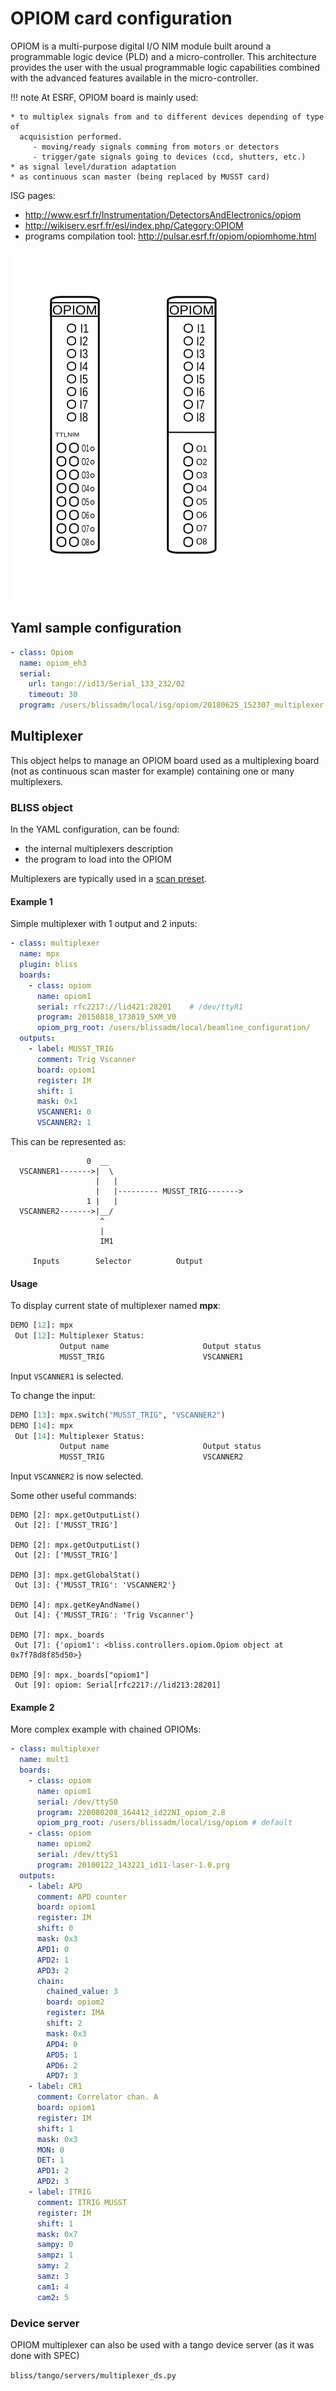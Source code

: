 # OPIOM card configuration

OPIOM is a multi-purpose digital I/O NIM module built around a programmable
logic device (PLD) and a micro-controller. This architecture provides the user
with the usual programmable logic capabilities combined with the advanced
features available in the micro-controller.

!!! note
    At ESRF, OPIOM board is mainly used:

    * to multiplex signals from and to different devices depending of type of
      acquisistion performed.
         - moving/ready signals comming from motors or detectors
         - trigger/gate signals going to devices (ccd, shutters, etc.)
    * as signal level/duration adaptation
    * as continuous scan master (being replaced by MUSST card)

ISG pages:

* http://www.esrf.fr/Instrumentation/DetectorsAndElectronics/opiom
* http://wikiserv.esrf.fr/esl/index.php/Category:OPIOM
* programs compilation tool: http://pulsar.esrf.fr/opiom/opiomhome.html

![Screenshot](img/opiom_paths.svg)

## Yaml sample configuration

```YAML
- class: Opiom
  name: opiom_eh3
  serial:
    url: tango://id13/Serial_133_232/02
    timeout: 30
  program: /users/blissadm/local/isg/opiom/20180625_152307_multiplexer-eh3
```

## Multiplexer

This object helps to manage an OPIOM board used as a multiplexing board (not as
continuous scan master for example) containing one or many multiplexers.


### BLISS object

In the YAML configuration, can be found:

* the internal multiplexers description
* the program to load into the OPIOM

Multiplexers are typically used in a [scan preset](scan_default.html#using-presets-to-customize-a-scan).



#### Example 1

Simple multiplexer with 1 output and 2 inputs:
```yaml
- class: multiplexer
  name: mpx
  plugin: bliss
  boards:
    - class: opiom
      name: opiom1
      serial: rfc2217://lid421:28201    # /dev/ttyR1
      program: 20150818_173019_SXM_V0
      opiom_prg_root: /users/blissadm/local/beamline_configuration/
  outputs:
    - label: MUSST_TRIG
      comment: Trig Vscanner
      board: opiom1
      register: IM
      shift: 1
      mask: 0x1
      VSCANNER1: 0
      VSCANNER2: 1
```

This can be represented as:
```
                 0  __
  VSCANNER1------->|  \
                   |   |
                   |   |--------- MUSST_TRIG------->
                 1 |   |
  VSCANNER2------->|__/
                    ^
                    |
                    IM1

     Inputs        Selector          Output
```


#### Usage

To display current state of multiplexer named **mpx**:
```python
DEMO [12]: mpx
 Out [12]: Multiplexer Status:
           Output name                     Output status
           MUSST_TRIG                      VSCANNER1
```

Input `VSCANNER1` is selected.

To change the input:
```python
DEMO [13]: mpx.switch("MUSST_TRIG", "VSCANNER2")
DEMO [14]: mpx
 Out [14]: Multiplexer Status:
           Output name                     Output status
           MUSST_TRIG                      VSCANNER2

```
Input `VSCANNER2` is now selected.

Some other useful commands:
```
DEMO [2]: mpx.getOutputList()
 Out [2]: ['MUSST_TRIG']

DEMO [2]: mpx.getOutputList()
 Out [2]: ['MUSST_TRIG']

DEMO [3]: mpx.getGlobalStat()
 Out [3]: {'MUSST_TRIG': 'VSCANNER2'}

DEMO [4]: mpx.getKeyAndName()
 Out [4]: {'MUSST_TRIG': 'Trig Vscanner'}

DEMO [7]: mpx._boards
 Out [7]: {'opiom1': <bliss.controllers.opiom.Opiom object at 0x7f78d8f85d50>}

DEMO [9]: mpx._boards["opiom1"]
 Out [9]: opiom: Serial[rfc2217://lid213:28201]
```

#### Example 2

More complex example with chained OPIOMs:

```yaml
- class: multiplexer
  name: mult1
  boards:
    - class: opiom
      name: opiom1
      serial: /dev/ttyS0
      program: 220080208_164412_id22NI_opiom_2.8
      opiom_prg_root: /users/blissadm/local/isg/opiom # default
    - class: opiom
      name: opiom2
      serial: /dev/ttyS1
      program: 20100122_143221_id11-laser-1.0.prg
  outputs:
    - label: APD
      comment: APD counter
      board: opiom1
      register: IM
      shift: 0
      mask: 0x3
      APD1: 0
      APD2: 1
      APD3: 2
      chain:
        chained_value: 3
        board: opiom2
        register: IMA
        shift: 2
        mask: 0x3
        APD4: 0
        APD5: 1
        APD6: 2
        APD7: 3
    - label: CR1
      comment: Correlator chan. A
      board: opiom1
      register: IM
      shift: 1
      mask: 0x3
      MON: 0
      DET: 1
      APD1: 2
      APD2: 3
    - label: ITRIG
      comment: ITRIG MUSST
      register: IM
      shift: 1
      mask: 0x7
      sampy: 0
      sampz: 1
      samy: 2
      samz: 3
      cam1: 4
      cam2: 5
```



### Device server

OPIOM multiplexer can also be used with a tango device server (as it was done
with SPEC)

`bliss/tango/servers/multiplexer_ds.py`

